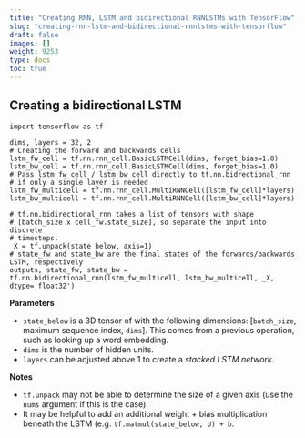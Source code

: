```yaml
---
title: "Creating RNN, LSTM and bidirectional RNNLSTMs with TensorFlow"
slug: "creating-rnn-lstm-and-bidirectional-rnnlstms-with-tensorflow"
draft: false
images: []
weight: 9253
type: docs
toc: true
---
```


## Creating a bidirectional LSTM
    import tensorflow as tf

    dims, layers = 32, 2
    # Creating the forward and backwards cells
    lstm_fw_cell = tf.nn.rnn_cell.BasicLSTMCell(dims, forget_bias=1.0)
    lstm_bw_cell = tf.nn.rnn_cell.BasicLSTMCell(dims, forget_bias=1.0)
    # Pass lstm_fw_cell / lstm_bw_cell directly to tf.nn.bidrectional_rnn
    # if only a single layer is needed
    lstm_fw_multicell = tf.nn.rnn_cell.MultiRNNCell([lstm_fw_cell]*layers)
    lstm_bw_multicell = tf.nn.rnn_cell.MultiRNNCell([lstm_bw_cell]*layers)

    # tf.nn.bidirectional_rnn takes a list of tensors with shape 
    # [batch_size x cell_fw.state_size], so separate the input into discrete
    # timesteps.
    _X = tf.unpack(state_below, axis=1)
    # state_fw and state_bw are the final states of the forwards/backwards LSTM, respectively
    outputs, state_fw, state_bw = tf.nn.bidirectional_rnn(lstm_fw_multicell, lstm_bw_multicell, _X, dtype='float32')

**Parameters**
* `state_below` is a 3D tensor of with the following dimensions: [`batch_size`, maximum sequence index, `dims`]. This comes from a previous operation, such as looking up a word embedding.
* `dims` is the number of hidden units.
* `layers` can be adjusted above 1 to create a _stacked LSTM network_.

**Notes**

* `tf.unpack` may not be able to determine the size of a given axis (use the `nums` argument if this is the case).
* It may be helpful to add an additional weight + bias multiplication beneath the LSTM (e.g. `tf.matmul(state_below, U) + b`.



